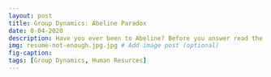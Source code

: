 ```yaml
---
layout: post
title: Group Dynamics: Abeline Paradox
date: 0-04-2020
description: Have you ever been to Abeline? Before you answer read the article! # Add post description (optional)
img: resume-not-enough.jpg.jpg # Add image post (optional)
fig-caption: 
tags: [Group Dynamics, Human Resurces]
---
```

